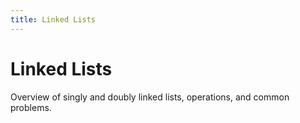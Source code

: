 ```yaml
---
title: Linked Lists
---
```


# Linked Lists

Overview of singly and doubly linked lists, operations, and common problems.
